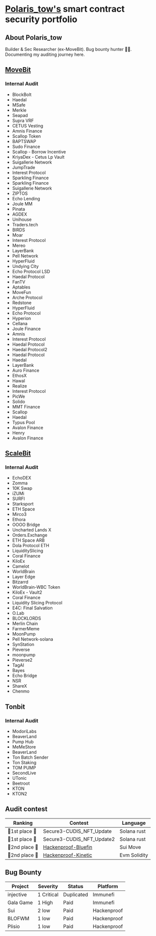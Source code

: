 # [Polaris_tow's](https://github.com/Polaristow) smart contract security portfolio
## About Polaris_tow
Builder & Sec Researcher (ex-MoveBit). Bug bounty hunter 🕵️‍♂️. Documenting my auditing journey here.
## [MoveBit](https://www.movebit.xyz/)
### Internal Audit
- BlockBolt
- Haedal
- MSafe
- Merkle
- Seapad
- Supra VRF
- CETUS Vesting
- Amnis Finance
- Scallop Token
- BAPTSWAP
- Sudo Finance
- Scallop - Borrow Incentive
- KriyaDex - Cetus Lp Vault
- Suigallerie Network
- JumpTrade
- Interest Protocol
- Sparkling Finance
- Sparkling Finance
- Suigallerie Network
- ZIPTOS
- Echo Lending
- Joule MM
- Pinata
- AGDEX
- Unihouse
- Traders.tech
- BIRDS
- Moar
- Interest Protocol
- Mereo
- LayerBank
- Pell Network
- HyperFluid
- Undying City
- Echo Protocol LSD
- Haedal Protocol
- FanTV
- Aptables
- MoveFun
- Arche Protocol
- Redstone
- HyperFluid
- Echo Protocol
- Hyperion
- Cellana
- Joule Finance
- Amnis
- Interest Protocol
- Haedal Protocol
- Haedal Protocol2
- Haedal Protocol
- Haedal
- LayerBank
- Auro Finance
- EthosX
- Hawal
- Realize
- Interest Protocol
- PicWe
- Solido
- MMT Finance
- Scallop
- Haedal
- Typus Pool
- Avalon Finance
- Henry
- Avalon Finance

## [ScaleBit](https://www.scalebit.xyz/)
### Internal Audit
- EchoDEX
- Zomma
- 10K Swap
- iZUMi
- SURFI
- Starksport
- ETH Space
- Mirco3
- Ethora
- OOOO Bridge
- Uncharted Lands X
- Orders.Exchange
- ETH Space ARB
- Dola Protocol ETH
- LiquiditySlicing
- Coral Finance
- KiloEx
- Camelot
- WorldBrain
- Layer Edge
- Bitzarrd
- WorldBrain-WBC Token
- KiloEx - Vault2
- Coral Finance
- Liquidity Slicing Protocol
- E4C: Final Salvation
- O.Lab
- BLOCKLORDS
- Merlin Chain
- FarmerMeme
- MoonPump
- Pell Network-solana
- SynStation
- Pieverse
- moonpump
- Pieverse2
- TagAI
- Bayes
- Echo Bridge
- NSR
- ShareX
- Chenmo
  
## Tonbit
### Internal Audit
- ModoriLabs
- BeaverLand
- Pump Hub
- MeMeStore
- BeaverLand
- Ton Batch Sender
- Ton Staking
- TOM PUMP
- SecondLive
- UTonic
- Beetroot
- KTON
- KTON2
  

## Audit contest
|  Ranking | Contest                    | Language
|-------------------|----------------------------------|----------------------------------|
| 🥇1st place    🥇     | Secure3-CUDIS_NFT_Update           |Solana rust|
| 🥇1st place    🥇     | Secure3-CUDIS_NFT_Update2           |Solana rust|
| 🥈2nd place     🥈    | [Hackenproof-Bluefin](https://hackenproof.com/audit-programs/bluefin-audit-contest) |Sui Move|
| 🥈2nd place     🥈    | [Hackenproof-Kinetic](https://hackenproof.com/audit-programs/kinetic-audit-contest) |Evm Solidity|



## Bug Bounty

| **Project** | **Severity** | **Status** | **Platform** |
| ------------- | ------------| ------------ | ------------ | 
| injective   | 1 Critical | Duplicated | Immunefi |
| Gala Game   | 1 High    | Paid | Immunefi |
|Sui        | 2 low     | Paid | Hackenproof|
|BLOFWM      |1 low     | Paid | Hackenproof|
|Plisio      |1 low     | Paid | Hackenproof|



